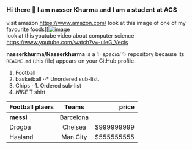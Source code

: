 ### Hi there 👋 I am nasser Khurma and I am a student at ACS
visit amazon https://www.amazon.com/ 
look at this image of one of my favourite foods][![image](https://github.com/nasserkhurma/Nasserkhurma/assets/156060823/fe981374-8298-43eb-a3be-958754ae08c7)  
look at this youtube video about computer science https://www.youtube.com/watch?v=-uleG_Vecis 

**nasserkhurma/Nasserkhurma** is a ✨ _special_ ✨ repository because its `README.md` (this file) appears on your GitHub profile.
1. Football
2.  basketball
⋅⋅* Unordered sub-list. 
1. Chips
⋅⋅1. Ordered sub-list
4. *NIKE* T shirt

 | Football plaers       | Teams           | price |
| ------------- |:-------------:| -----:|
| **messi**     | Barcelona |  |$60000000
| Drogba     | Chelsea      |   $999999999 |
| Haaland | Man City      |    $555555555 |


